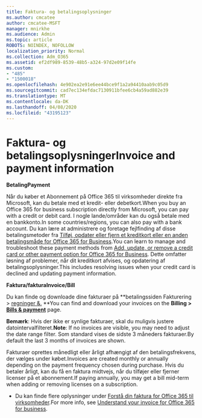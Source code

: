 ```yaml
---
title: Faktura- og betalingsoplysninger
ms.author: cmcatee
author: cmcatee-MSFT
manager: mnirkhe
ms.audience: Admin
ms.topic: article
ROBOTS: NOINDEX, NOFOLLOW
localization_priority: Normal
ms.collection: Adm_O365
ms.assetid: ef2df989-8539-48b5-a324-97d2e09f14fe
ms.custom:
- "485"
- "1500018"
ms.openlocfilehash: 4e902ea2e91e6ee44bce9f1a2a94410aab9c05d9
ms.sourcegitcommit: cad7ec134efdac7130911bfee6cb4a59ad882e39
ms.translationtype: MT
ms.contentlocale: da-DK
ms.lasthandoff: 04/08/2020
ms.locfileid: "43195123"
---
```

# <a name="invoice-and-payment-information"></a><span data-ttu-id="ab659-102">Faktura- og betalingsoplysninger</span><span class="sxs-lookup"><span data-stu-id="ab659-102">Invoice and payment information</span></span>

<span data-ttu-id="ab659-103">**Betaling**</span><span class="sxs-lookup"><span data-stu-id="ab659-103">**Payment**</span></span>

<span data-ttu-id="ab659-104">Når du køber et Abonnement på Office 365 til virksomheder direkte fra Microsoft, kan du betale med et kredit- eller debetkort.</span><span class="sxs-lookup"><span data-stu-id="ab659-104">When you buy an Office 365 for business subscription directly from Microsoft, you can pay with a credit or debit card.</span></span>  <span data-ttu-id="ab659-105">I nogle lande/områder kan du også betale med en bankkonto.</span><span class="sxs-lookup"><span data-stu-id="ab659-105">In some countries/regions, you can also pay with a bank account.</span></span>  <span data-ttu-id="ab659-106">Du kan lære at administrere og foretage fejlfinding af disse betalingsmetoder fra [Tilføj, opdater eller fjern et kreditkort eller en anden betalingsmåde for Office 365 for Business](https://go.microsoft.com/fwlink/?linkid=2118133).</span><span class="sxs-lookup"><span data-stu-id="ab659-106">You can learn to manage and troubleshoot these payment methods from [Add, update, or remove a credit card or other payment option for Office 365 for Business](https://go.microsoft.com/fwlink/?linkid=2118133).</span></span>  <span data-ttu-id="ab659-107">Dette omfatter løsning af problemer, når dit kreditkort afvises, og opdatering af betalingsoplysninger.</span><span class="sxs-lookup"><span data-stu-id="ab659-107">This includes resolving issues when your credit card is declined and updating payment information.</span></span>

<span data-ttu-id="ab659-108">**Faktura/faktura**</span><span class="sxs-lookup"><span data-stu-id="ab659-108">**Invoice/Bill**</span></span>

<span data-ttu-id="ab659-109">Du kan finde og downloade dine fakturaer på \*\*betalingssiden Fakturering > [regninger &.](https://go.microsoft.com/fwlink/p/?linkid=848039) \*\*</span><span class="sxs-lookup"><span data-stu-id="ab659-109">You can find and download your invoices on the **Billing > [Bills & payment](https://go.microsoft.com/fwlink/p/?linkid=848039)** page.</span></span>  

<span data-ttu-id="ab659-110">**Bemærk**: Hvis der ikke er synlige fakturaer, skal du muligvis justere datointervalfilteret.</span><span class="sxs-lookup"><span data-stu-id="ab659-110">**Note**: If no invoices are visible, you may need to adjust the date range filter.</span></span>  <span data-ttu-id="ab659-111">Som standard vises de sidste 3 måneders fakturaer.</span><span class="sxs-lookup"><span data-stu-id="ab659-111">By default the last 3 months of invoices are shown.</span></span>

<span data-ttu-id="ab659-112">Fakturaer oprettes månedligt eller årligt afhængigt af den betalingsfrekvens, der vælges under købet.</span><span class="sxs-lookup"><span data-stu-id="ab659-112">Invoices are created monthly or annually depending on the payment frequency chosen during purchase.</span></span>  <span data-ttu-id="ab659-113">Hvis du betaler årligt, kan du få en faktura midtvejs, når du tilføjer eller fjerner licenser på et abonnement.</span><span class="sxs-lookup"><span data-stu-id="ab659-113">If paying annually, you may get a bill mid-term when adding or removing licenses on a subscription.</span></span>
 
- <span data-ttu-id="ab659-114">Du kan finde flere oplysninger under [Forstå din faktura for Office 365 til virksomheder](https://go.microsoft.com/fwlink/?linkid=2119101).</span><span class="sxs-lookup"><span data-stu-id="ab659-114">For more info, see [Understand your invoice for Office 365 for business](https://go.microsoft.com/fwlink/?linkid=2119101).</span></span>
